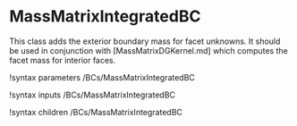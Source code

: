 # MassMatrixIntegratedBC

This class adds the exterior boundary mass for facet unknowns. It should be used in conjunction with [MassMatrixDGKernel.md] which computes the facet mass for interior faces.

!syntax parameters /BCs/MassMatrixIntegratedBC

!syntax inputs /BCs/MassMatrixIntegratedBC

!syntax children /BCs/MassMatrixIntegratedBC
